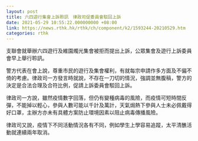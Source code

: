 ```yaml
---
layout: post
title: 六四遊行集會上訴聆訊　律政司促委員會駁回上訴
date: 2021-05-29 10:55:22.000000000 +08:00
link: https://news.rthk.hk/rthk/ch/component/k2/1593244-20210529.htm
categories: rthk
---
```


支聯會就舉辦六四遊行及維園燭光集會被拒而提出上訴，公眾集會及遊行上訴委員會早上舉行聆訊。

警方代表在會上說，尊重市民的遊行及集會權利，有就每宗申請作多方面及不偏不倚的考慮。律政司一方發言時就說，不存在一刀切的情況，強調並無腹稿，警方的決定是合法合理及合符比例，促請上訴委員會駁回上訴。

律政司一方說，雖然疫情數字回落，但仍有變種病毒的風險，而疫情可短時間反彈，不能掉以輕心，參與人數可能以千計及萬計，天氣焗熱下參與人士未必佩戴得好口罩，主辦方亦未有具體方案防止環境因素以阻止病毒傳播風險。

律政司又說，疫情下不同活動情況各有不同，例如學生上學容易追蹤，太平清醮活動就連續兩年取消。
